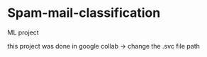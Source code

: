 # Spam-mail-classification
ML project

this project was done in google collab -> change the .svc file path

